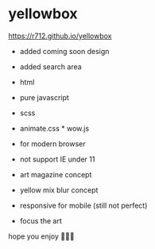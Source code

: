 # yellowbox

https://r712.github.io/yellowbox

- added coming soon design
- added search area

- html
- pure javascript
- scss
- animate.css * wow.js
- for modern browser
- not support IE under 11
- art magazine concept
- yellow mix blur concept
- responsive for mobile (still not perfect)
- focus the art

hope you enjoy 🙋🏻‍♂️
